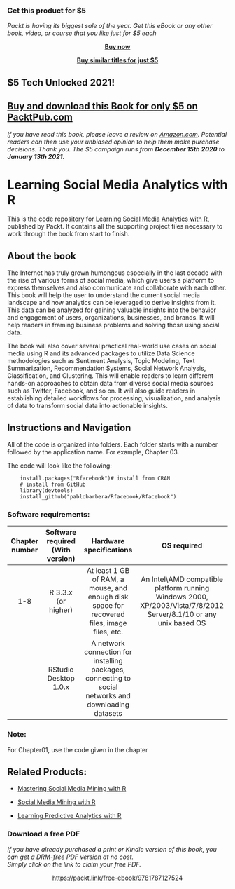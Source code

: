 
### Get this product for $5

<i>Packt is having its biggest sale of the year. Get this eBook or any other book, video, or course that you like just for $5 each</i>


<b><p align='center'>[Buy now](https://packt.link/9781787127524)</p></b>


<b><p align='center'>[Buy similar titles for just $5](https://subscription.packtpub.com/search)</p></b>


## $5 Tech Unlocked 2021!
[Buy and download this Book for only $5 on PacktPub.com](https://www.packtpub.com/product/learning-social-media-analytics-with-r/9781787127524)
-----
*If you have read this book, please leave a review on [Amazon.com](https://www.amazon.com/gp/product/1787127524).     Potential readers can then use your unbiased opinion to help them make purchase decisions. Thank you. The $5 campaign         runs from __December 15th 2020__ to __January 13th 2021.__*

# Learning Social Media Analytics with R
This is the code repository for [Learning Social Media Analytics with R](https://www.packtpub.com/big-data-and-business-intelligence/learning-social-media-analytics-r?utm_source=github&utm_medium=repository&utm_content=9781787127524), published by Packt. It contains all the supporting project files necessary to work through the book from start to finish.

## About the book
The Internet has truly grown humongous especially in the last decade with the rise of various forms of social media, which give users a platform to express themselves and also communicate and collaborate with each other. This book will help the user to understand the current social media landscape and how analytics can be leveraged to derive insights from it. This data can be analyzed for gaining valuable insights into the behavior and engagement of users, organizations, businesses, and brands. It will help readers in framing business problems and solving those using social data.

The book will also cover several practical real-world use cases on social media using R and its advanced packages to utilize Data Science methodologies such as Sentiment Analysis, Topic Modeling, Text Summarization, Recommendation Systems, Social Network Analysis, Classification, and Clustering. This will enable readers to learn different hands-on approaches to obtain data from diverse social media sources such as Twitter, Facebook, and so on. It will also guide readers in establishing detailed workflows for processing, visualization, and analysis of data to transform social data into actionable insights.

## Instructions and Navigation
All of the code is organized into folders. Each folder starts with a number followed by the application name. For example, Chapter 03.

The code will look like the following:
   
        install.packages("Rfacebook")# install from CRAN
        # install from GitHub
        library(devtools)
        install_github("pablobarbera/Rfacebook/Rfacebook") 

### Software requirements:
 | __Chapter number__ | **Software required (With version)** | __Hardware specifications__ | **OS required** |
 |:-----:|:-----:|:-----:|:-----:|
 | 1-8 | R 3.3.x (or higher) | At least 1 GB of RAM, a mouse, and enough disk space for recovered files, image files, etc. | An Intel\AMD compatible platform running Windows 2000, XP/2003/Vista/7/8/2012 Server/8.1/10 or any unix based OS |
 |  | RStudio Desktop 1.0.x | A network connection for installing packages, connecting to social networks and downloading datasets |  |
 
 ### Note:
For Chapter01, use the code given in the chapter

## Related Products:
* [Mastering Social Media Mining with R](https://www.packtpub.com/big-data-and-business-intelligence/mastering-social-media-mining-r?utm_source=github&utm_medium=repository&utm_content=9781784396312)

* [Social Media Mining with R](https://www.packtpub.com/big-data-and-business-intelligence/social-media-mining-r?utm_source=github&utm_medium=repository&utm_content=9781783281770)

* [Learning Predictive Analytics with R](https://www.packtpub.com/big-data-and-business-intelligence/learning-predictive-analytics-r?utm_source=github&utm_medium=repository&utm_content=9781782169352)


### Download a free PDF

 <i>If you have already purchased a print or Kindle version of this book, you can get a DRM-free PDF version at no cost.<br>Simply click on the link to claim your free PDF.</i>
<p align="center"> <a href="https://packt.link/free-ebook/9781787127524">https://packt.link/free-ebook/9781787127524 </a> </p>